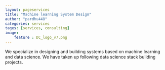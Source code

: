 ```yaml
---
layout: pageservices
title: "Machine learning System Design"
author: "pardhu448"
categories: services
tages: [services, consulting]
image:
    feature : DC_logo_v7.png
---
```


We specialize in designing and building systems based on machine learning and data science. We have taken up following data science stack building projects. 


